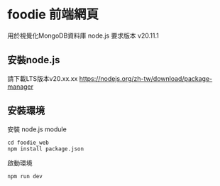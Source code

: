 # foodie 前端網頁
用於視覺化MongoDB資料庫
node.js 要求版本 v20.11.1
## 安裝node.js 
請下載LTS版本v20.xx.xx
https://nodejs.org/zh-tw/download/package-manager

## 安裝環境
安裝 node.js module 
```
cd foodie_web
npm install package.json
```
啟動環境
```
npm run dev
```
